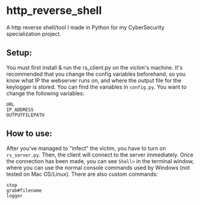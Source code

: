 # http_reverse_shell
A http reverse shell/tool I made in Python for my CyberSecurity specialization project.

## Setup:
You must first install & run the rs_client.py on the victim's machine. It's recommended that you change the config variables beforehand, so you know what IP the webserver runs on, and where the output file for the keylogger is stored. You can find the variables in `config.py`. You want to change the following variables: 
```
URL
IP_ADDRESS
OUTPUTFILEPATH
```
## How to use:
After you've managed to "infect" the victim, you have to turn on `rs_server.py`. Then, the client will connect to the server immediately. Once the connection has been made, you can see `Shell>` in the terminal window, where you can use the normal console commands used by Windows (not tested on Mac OS/Linux). There are also custom commands: 
```
stop
grab#filename
logger
```
